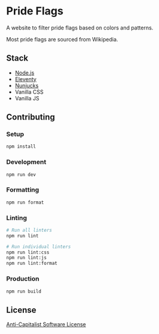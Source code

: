 # Pride Flags

A website to filter pride flags based on colors and patterns.

Most pride flags are sourced from Wikipedia.

## Stack

- [Node.js](https://nodejs.org/)
- [Eleventy](https://www.11ty.dev/)
- [Nunjucks](https://mozilla.github.io/nunjucks/)
- Vanilla CSS
- Vanilla JS

## Contributing

### Setup

```sh
npm install
```

### Development

```sh
npm run dev
```

### Formatting

```sh
npm run format
```

### Linting

```sh
# Run all linters
npm run lint

# Run individual linters
npm run lint:css
npm run lint:js
npm run lint:format
```

### Production

```sh
npm run build
```

## License

[Anti-Capitalist Software License](https://anticapitalist.software/)
